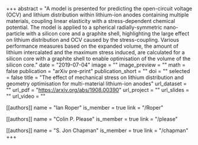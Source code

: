   +++
abstract = "A model is presented for predicting the open-circuit voltage (OCV) and lithium distribution within lithium-ion anodes containing multiple materials, coupling linear elasticity with a stress-dependent chemical potential. The model is applied to a spherical radially-symmetric nano-particle with a silicon core and a graphite shell, highlighting the large effect on lithium distribution and OCV caused by the stress-coupling. Various performance measures based on the expanded volume, the amount of lithium intercalated and the maximum stress induced, are calculated for a silicon core with a graphite shell to enable optimisation of the volume of the silicon core."
date = "2019-07-04"
image = ""
image_preview = ""
math = false
publication = "arXiv pre-print"
publication_short = ""
doi = ""
selected = false
title = "The effect of mechanical stress on lithium distribution and geometry optimisation for multi-material lithium-ion anodes"
url_dataset = ""
url_pdf = "https://arxiv.org/abs/1908.00390"
url_project = ""
url_slides = ""
url_video = ""

[[authors]]
    name = "Ian Roper"
    is_member = true
    link = "/Roper"

[[authors]]
    name = "Colin P. Please"
    is_member = true
    link = "/please"

[[authors]]
    name = "S. Jon Chapman"
    is_member = true
    link = "/chapman"
+++
